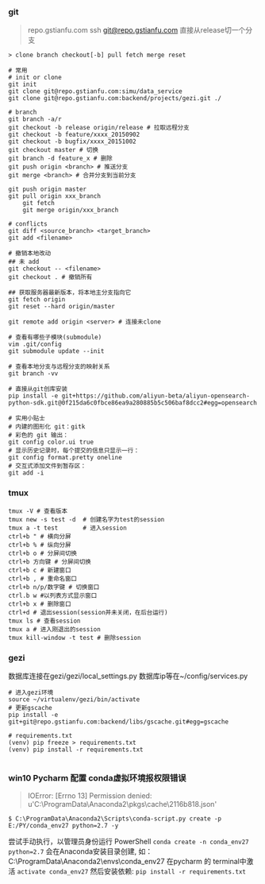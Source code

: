 ### git
> repo.gstianfu.com
> ssh git@repo.gstianfu.com
> 直接从release切一个分支

```shell
> clone branch checkout[-b] pull fetch merge reset

# 常用
# init or clone
git init
git clone git@repo.gstianfu.com:simu/data_service
git clone git@repo.gstianfu.com:backend/projects/gezi.git ./

# branch
git branch -a/r
git checkout -b release origin/release # 拉取远程分支
git checkout -b feature/xxxx_20150902
git checkout -b bugfix/xxxx_20151002
git checkout master # 切换
git branch -d feature_x # 删除
git push origin <branch> # 推送分支
git merge <branch> # 合并分支到当前分支

git push origin master
git pull origin xxx_branch
    git fetch
    git merge origin/xxx_branch

# conflicts
git diff <source_branch> <target_branch>
git add <filename>

# 撤销本地改动
## 未 add
git checkout -- <filename>
git checkout . # 撤销所有

## 获取服务器最新版本，将本地主分支指向它
git fetch origin
git reset --hard origin/master

git remote add origin <server> # 连接未clone

# 查看有哪些子模块(submodule)
vim .git/config
git submodule update --init

# 查看本地分支与远程分支的映射关系
git branch -vv

# 直接从git创库安装
pip install -e git+https://github.com/aliyun-beta/aliyun-opensearch-python-sdk.git@0f215da6c0fbce86ea9a280885b5c506baf8dcc2#egg=opensearch
```

```shell
# 实用小贴士
# 内建的图形化 git：gitk
# 彩色的 git 输出：
git config color.ui true
# 显示历史记录时，每个提交的信息只显示一行：
git config format.pretty oneline
# 交互式添加文件到暂存区：
git add -i
```
### tmux

```
tmux -V # 查看版本
tmux new -s test -d  # 创建名字为test的session
tmux a -t test       # 进入session
ctrl+b " # 横向分屏
ctrl+b % # 纵向分屏
ctrl+b o # 分屏间切换
ctrl+b 方向键 # 分屏间切换
ctrl+b c # 新建窗口
ctrl+b , # 重命名窗口
ctrl+b n/p/数字键 # 切换窗口
ctrl.b w #以列表方式显示窗口
ctrl+b x # 删除窗口
ctrl+d # 退出session(session并未关闭，在后台运行)
tmux ls # 查看session
tmux a # 进入刚退出的session
tmux kill-window -t test # 删除session
```

### gezi

数据库连接在gezi/gezi/local_settings.py
数据库ip等在~/config/services.py

```shell
# 进入gezi环境
source ~/virtualenv/gezi/bin/activate
# 更新gscache
pip install -e git+git@repo.gstianfu.com:backend/libs/gscache.git#egg=gscache

# requirements.txt
(venv) pip freeze > requirements.txt
(venv) pip install -r requirements.txt
```
```shell

```

### win10 Pycharm 配置 conda虚拟环境报权限错误
> IOError: [Errno 13] Permission denied: u'C:\\ProgramData\\Anaconda2\\pkgs\\cache\\2116b818.json'

`$ C:\ProgramData\Anaconda2\Scripts\conda-script.py create -p E:/PY/conda_env27 python=2.7 -y`

尝试手动执行，以管理员身份运行 PowerShell
`conda create -n conda_env27 python=2.7`
会在Anaconda安装目录创建, 如：C:\ProgramData\Anaconda2\envs\conda_env27
在pycharm 的 terminal中激活
`activate conda_env27`
然后安装依赖:
`pip install -r requirements.txt`

```shell

```
```shell

```
```shell

```
```shell

```
